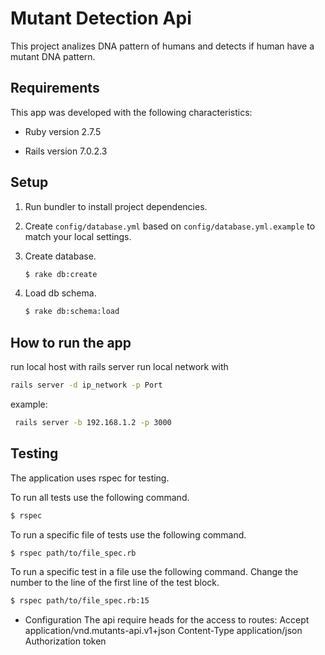 # Mutant Detection Api

This project analizes DNA pattern of humans and detects if human have a mutant DNA pattern.

## Requirements
This app was developed with the following characteristics:

* Ruby version
  2.7.5

* Rails version
  7.0.2.3

## Setup

1. Run bundler to install project dependencies.

1. Create `config/database.yml` based on `config/database.yml.example` to match your local settings.

1. Create database.

    ```sh
    $ rake db:create
    ```

1. Load db schema.

    ```sh
    $ rake db:schema:load
    ```

## How to run the app
  run local host with rails server
  run local network with
  ```sh 
  rails server -d ip_network -p Port
  ```
  example: 
   ```sh 
    rails server -b 192.168.1.2 -p 3000
  ```

## Testing

The application uses rspec for testing.

To run all tests use the following command.

```sh
$ rspec
```

To run a specific file of tests use the following command.

```sh
$ rspec path/to/file_spec.rb
```

To run a specific test in a file use the following command. Change the number to the line of the first line of the test block.

```sh
$ rspec path/to/file_spec.rb:15
```

* Configuration
  The api require heads for the access to routes:
  Accept application/vnd.mutants-api.v1+json
  Content-Type application/json
  Authorization token

